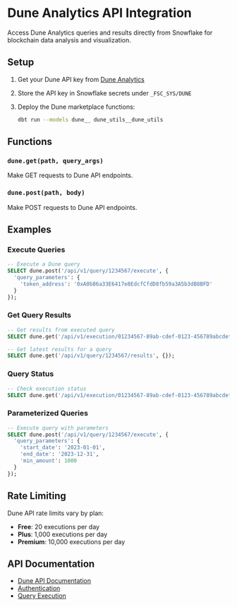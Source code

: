 # Dune Analytics API Integration

Access Dune Analytics queries and results directly from Snowflake for blockchain data analysis and visualization.

## Setup

1. Get your Dune API key from [Dune Analytics](https://dune.com/settings/api)

2. Store the API key in Snowflake secrets under `_FSC_SYS/DUNE`

3. Deploy the Dune marketplace functions:
   ```bash
   dbt run --models dune__ dune_utils__dune_utils
   ```

## Functions

### `dune.get(path, query_args)`
Make GET requests to Dune API endpoints.

### `dune.post(path, body)`
Make POST requests to Dune API endpoints.

## Examples

### Execute Queries
```sql
-- Execute a Dune query
SELECT dune.post('/api/v1/query/1234567/execute', {
  'query_parameters': {
    'token_address': '0xA0b86a33E6417e8EdcfCfdD8fb59a3A5b3dB8BFD'
  }
});
```

### Get Query Results
```sql
-- Get results from executed query
SELECT dune.get('/api/v1/execution/01234567-89ab-cdef-0123-456789abcdef/results', {});

-- Get latest results for a query
SELECT dune.get('/api/v1/query/1234567/results', {});
```

### Query Status
```sql
-- Check execution status
SELECT dune.get('/api/v1/execution/01234567-89ab-cdef-0123-456789abcdef/status', {});
```

### Parameterized Queries
```sql
-- Execute query with parameters
SELECT dune.post('/api/v1/query/1234567/execute', {
  'query_parameters': {
    'start_date': '2023-01-01',
    'end_date': '2023-12-31',
    'min_amount': 1000
  }
});
```

## Rate Limiting

Dune API rate limits vary by plan:
- **Free**: 20 executions per day
- **Plus**: 1,000 executions per day  
- **Premium**: 10,000 executions per day

## API Documentation

- [Dune API Documentation](https://dune.com/docs/api/)
- [Authentication](https://dune.com/docs/api/api-reference/authentication/)
- [Query Execution](https://dune.com/docs/api/api-reference/execute-queries/)
